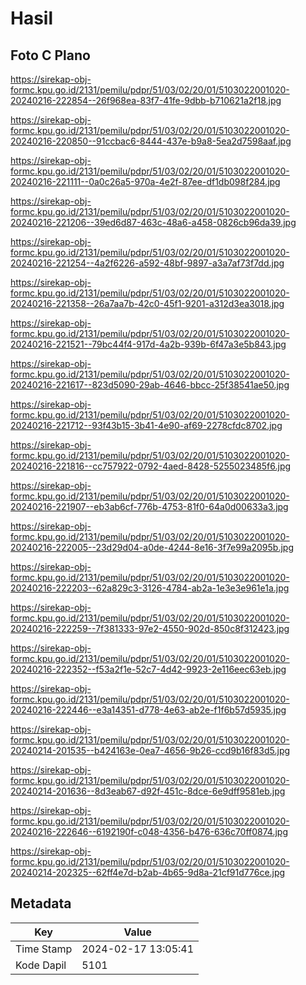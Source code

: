 # Hasil

## Foto C Plano

https://sirekap-obj-formc.kpu.go.id/2131/pemilu/pdpr/51/03/02/20/01/5103022001020-20240216-222854--26f968ea-83f7-41fe-9dbb-b710621a2f18.jpg

https://sirekap-obj-formc.kpu.go.id/2131/pemilu/pdpr/51/03/02/20/01/5103022001020-20240216-220850--91ccbac6-8444-437e-b9a8-5ea2d7598aaf.jpg

https://sirekap-obj-formc.kpu.go.id/2131/pemilu/pdpr/51/03/02/20/01/5103022001020-20240216-221111--0a0c26a5-970a-4e2f-87ee-df1db098f284.jpg

https://sirekap-obj-formc.kpu.go.id/2131/pemilu/pdpr/51/03/02/20/01/5103022001020-20240216-221206--39ed6d87-463c-48a6-a458-0826cb96da39.jpg

https://sirekap-obj-formc.kpu.go.id/2131/pemilu/pdpr/51/03/02/20/01/5103022001020-20240216-221254--4a2f6226-a592-48bf-9897-a3a7af73f7dd.jpg

https://sirekap-obj-formc.kpu.go.id/2131/pemilu/pdpr/51/03/02/20/01/5103022001020-20240216-221358--26a7aa7b-42c0-45f1-9201-a312d3ea3018.jpg

https://sirekap-obj-formc.kpu.go.id/2131/pemilu/pdpr/51/03/02/20/01/5103022001020-20240216-221521--79bc44f4-917d-4a2b-939b-6f47a3e5b843.jpg

https://sirekap-obj-formc.kpu.go.id/2131/pemilu/pdpr/51/03/02/20/01/5103022001020-20240216-221617--823d5090-29ab-4646-bbcc-25f38541ae50.jpg

https://sirekap-obj-formc.kpu.go.id/2131/pemilu/pdpr/51/03/02/20/01/5103022001020-20240216-221712--93f43b15-3b41-4e90-af69-2278cfdc8702.jpg

https://sirekap-obj-formc.kpu.go.id/2131/pemilu/pdpr/51/03/02/20/01/5103022001020-20240216-221816--cc757922-0792-4aed-8428-5255023485f6.jpg

https://sirekap-obj-formc.kpu.go.id/2131/pemilu/pdpr/51/03/02/20/01/5103022001020-20240216-221907--eb3ab6cf-776b-4753-81f0-64a0d00633a3.jpg

https://sirekap-obj-formc.kpu.go.id/2131/pemilu/pdpr/51/03/02/20/01/5103022001020-20240216-222005--23d29d04-a0de-4244-8e16-3f7e99a2095b.jpg

https://sirekap-obj-formc.kpu.go.id/2131/pemilu/pdpr/51/03/02/20/01/5103022001020-20240216-222203--62a829c3-3126-4784-ab2a-1e3e3e961e1a.jpg

https://sirekap-obj-formc.kpu.go.id/2131/pemilu/pdpr/51/03/02/20/01/5103022001020-20240216-222259--7f381333-97e2-4550-902d-850c8f312423.jpg

https://sirekap-obj-formc.kpu.go.id/2131/pemilu/pdpr/51/03/02/20/01/5103022001020-20240216-222352--f53a2f1e-52c7-4d42-9923-2e116eec63eb.jpg

https://sirekap-obj-formc.kpu.go.id/2131/pemilu/pdpr/51/03/02/20/01/5103022001020-20240216-222446--e3a14351-d778-4e63-ab2e-f1f6b57d5935.jpg

https://sirekap-obj-formc.kpu.go.id/2131/pemilu/pdpr/51/03/02/20/01/5103022001020-20240214-201535--b424163e-0ea7-4656-9b26-ccd9b16f83d5.jpg

https://sirekap-obj-formc.kpu.go.id/2131/pemilu/pdpr/51/03/02/20/01/5103022001020-20240214-201636--8d3eab67-d92f-451c-8dce-6e9dff9581eb.jpg

https://sirekap-obj-formc.kpu.go.id/2131/pemilu/pdpr/51/03/02/20/01/5103022001020-20240216-222646--6192190f-c048-4356-b476-636c70ff0874.jpg

https://sirekap-obj-formc.kpu.go.id/2131/pemilu/pdpr/51/03/02/20/01/5103022001020-20240214-202325--62ff4e7d-b2ab-4b65-9d8a-21cf91d776ce.jpg


## Metadata

| Key        | Value               |
| ---------- | ------------------- |
| Time Stamp | 2024-02-17 13:05:41 |
| Kode Dapil | 5101                |



